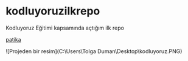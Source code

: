 # kodluyoruzilkrepo
Kodluyoruz Eğitimi kapsamında açtığım ilk repo

[patika](https://app.patika.dev/tolgaduman)

![Projeden bir resim](C:\Users\Tolga Duman\Desktop\kodluyoruz.PNG)
